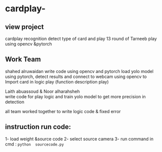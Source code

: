 # cardplay-
## view project 

cardplay recognition 
detect type of card and play 13 round of Tarneeb play using opencv &pytorch

## Work Team
shahed alruwaidan 
write code using opencv and pytorch
load yolo model using pytorch, detect results and connect to webcam using opencv to 
Import card in logic play (function description play)


Laith abuassoud & Noor alharahsheh  
write code for play logic and train yolo model to get more precision in detection 
 
 
all team worked together  to write  logic code  & fixed error


## instruction run code:
1- load weight  &source code 
2- select source camera 
3- run command in cmd :
```python  sourcecode.py```
